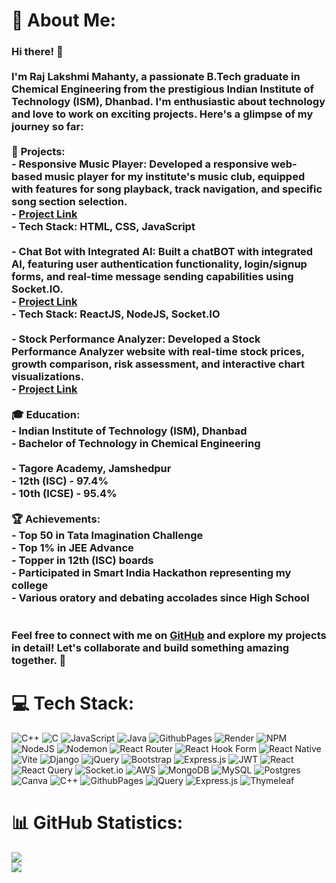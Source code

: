 # 💫 About Me:
### Hi there! 👋<br><br>I'm Raj Lakshmi Mahanty, a passionate B.Tech graduate in Chemical Engineering from the prestigious Indian Institute of Technology (ISM), Dhanbad. I'm enthusiastic about technology and love to work on exciting projects. Here's a glimpse of my journey so far:<br><br>🚀 **Projects:**<br>- **Responsive Music Player:** Developed a responsive web-based music player for my institute's music club, equipped with features for song playback, track navigation, and specific song section selection.<br>  - [Project Link](https://rajlakshmimahanty.github.io/MANTHAN.html/)<br>  - **Tech Stack:** HTML, CSS, JavaScript<br><br>- **Chat Bot with Integrated AI:** Built a chatBOT with integrated AI, featuring user authentication functionality, login/signup forms, and real-time message sending capabilities using Socket.IO.<br>  - [Project Link](https://chat-bot-axvd.onrender.com)<br>  - **Tech Stack:** ReactJS, NodeJS, Socket.IO<br><br>- **Stock Performance Analyzer:** Developed a Stock Performance Analyzer website with real-time stock prices, growth comparison, risk assessment, and interactive chart visualizations.<br>  - [Project Link](https://bit.ly/3KUpM5U)<br><br>🎓 **Education:**<br>- **Indian Institute of Technology (ISM), Dhanbad**<br>  - Bachelor of Technology in Chemical Engineering<br><br>- **Tagore Academy, Jamshedpur**<br>  - 12th (ISC) - 97.4%<br>  - 10th (ICSE) - 95.4%<br><br>🏆 **Achievements:**<br>- Top 50 in Tata Imagination Challenge<br>- Top 1% in JEE Advance<br>- Topper in 12th (ISC) boards<br>- Participated in Smart India Hackathon representing my college<br>- Various oratory and debating accolades since High School<br><br><br>Feel free to connect with me on [GitHub](https://github.com/RajLakshmiMahanty) and explore my projects in detail! Let's collaborate and build something amazing together. 🌟<br>


# 💻 Tech Stack:
![C++](https://img.shields.io/badge/c++-%2300599C.svg?style=flat&logo=c%2B%2B&logoColor=white) ![C](https://img.shields.io/badge/c-%2300599C.svg?style=flat&logo=c&logoColor=white) ![JavaScript](https://img.shields.io/badge/javascript-%23323330.svg?style=flat&logo=javascript&logoColor=%23F7DF1E) ![Java](https://img.shields.io/badge/java-%23ED8B00.svg?style=flat&logo=openjdk&logoColor=white) ![GithubPages](https://img.shields.io/badge/github%20pages-121013?style=flat&logo=github&logoColor=white) ![Render](https://img.shields.io/badge/Render-%46E3B7.svg?style=flat&logo=render&logoColor=white) ![NPM](https://img.shields.io/badge/NPM-%23CB3837.svg?style=flat&logo=npm&logoColor=white) ![NodeJS](https://img.shields.io/badge/node.js-6DA55F?style=flat&logo=node.js&logoColor=white) ![Nodemon](https://img.shields.io/badge/NODEMON-%23323330.svg?style=flat&logo=nodemon&logoColor=%BBDEAD) ![React Router](https://img.shields.io/badge/React_Router-CA4245?style=flat&logo=react-router&logoColor=white) ![React Hook Form](https://img.shields.io/badge/React%20Hook%20Form-%23EC5990.svg?style=flat&logo=reacthookform&logoColor=white) ![React Native](https://img.shields.io/badge/react_native-%2320232a.svg?style=flat&logo=react&logoColor=%2361DAFB) ![Vite](https://img.shields.io/badge/vite-%23646CFF.svg?style=flat&logo=vite&logoColor=white) ![Django](https://img.shields.io/badge/django-%23092E20.svg?style=flat&logo=django&logoColor=white) ![jQuery](https://img.shields.io/badge/jquery-%230769AD.svg?style=flat&logo=jquery&logoColor=white) ![Bootstrap](https://img.shields.io/badge/bootstrap-%238511FA.svg?style=flat&logo=bootstrap&logoColor=white) ![Express.js](https://img.shields.io/badge/express.js-%23404d59.svg?style=flat&logo=express&logoColor=%2361DAFB) ![JWT](https://img.shields.io/badge/JWT-black?style=flat&logo=JSON%20web%20tokens) ![React](https://img.shields.io/badge/react-%2320232a.svg?style=flat&logo=react&logoColor=%2361DAFB) ![React Query](https://img.shields.io/badge/-React%20Query-FF4154?style=flat&logo=react%20query&logoColor=white) ![Socket.io](https://img.shields.io/badge/Socket.io-black?style=flat&logo=socket.io&badgeColor=010101) ![AWS](https://img.shields.io/badge/AWS-%23FF9900.svg?style=flat&logo=amazon-aws&logoColor=white) ![MongoDB](https://img.shields.io/badge/MongoDB-%234ea94b.svg?style=flat&logo=mongodb&logoColor=white) ![MySQL](https://img.shields.io/badge/mysql-%2300000f.svg?style=flat&logo=mysql&logoColor=white) ![Postgres](https://img.shields.io/badge/postgres-%23316192.svg?style=flat&logo=postgresql&logoColor=white) ![Canva](https://img.shields.io/badge/Canva-%2300C4CC.svg?style=flat&logo=Canva&logoColor=white) ![C++](https://img.shields.io/badge/c++-%2300599C.svg?style=flat&logo=c%2B%2B&logoColor=white) ![GithubPages](https://img.shields.io/badge/github%20pages-121013?style=flat&logo=github&logoColor=white) ![jQuery](https://img.shields.io/badge/jquery-%230769AD.svg?style=flat&logo=jquery&logoColor=white) ![Express.js](https://img.shields.io/badge/express.js-%23404d59.svg?style=flat&logo=express&logoColor=%2361DAFB) ![Thymeleaf](https://img.shields.io/badge/Thymeleaf-%23005C0F.svg?style=flat&logo=Thymeleaf&logoColor=white)
# 📊 GitHub Statistics:

![](https://github-readme-streak-stats.herokuapp.com/?user=RAJLAKSHMIMAHANTY&theme=dark&hide_border=false)<br/>
![](https://github-readme-stats.vercel.app/api/top-langs/?username=RAJLAKSHMIMAHANTY&theme=dark&hide_border=false&include_all_commits=false&count_private=false&layout=compact)

<!-- Proudly created with GPRM ( https://gprm.itsvg.in ) -->
